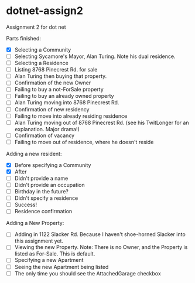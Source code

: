 # dotnet-assign2
Assignment 2 for dot net

Parts finished:
- [X] Selecting a Community
- [ ] Selecting Sycamore's Mayor, Alan Turing. Note his dual residence.
- [ ] Selecting a Residence
- [ ] Listing 8768 Pinecrest Rd. for sale
- [ ] Alan Turing then buying that property.
- [ ] Confirmation of the new Owner
- [ ] Failing to buy a not-ForSale property
- [ ] Failing to buy an already owned property
- [ ] Alan Turing moving into 8768 Pinecrest Rd.
- [ ] Confirmation of new residency
- [ ] Failing to move into already residing residence
- [ ] Alan Turing moving out of 8768 Pinecrest Rd. (see his TwitLonger for an explanation. Major drama!)
- [ ] Confirmation of vacancy
- [ ] Failing to move out of residence, where he doesn't reside

Adding a new resident:
- [X] Before specifying a Community
- [X] After
- [ ] Didn't provide a name
- [ ] Didn't provide an occupation
- [ ] Birthday in the future?
- [ ] Didn't specify a residence
- [ ] Success!
- [ ] Residence confirmation

Adding a New Property:
- [ ] Adding in 1122 Slacker Rd. Because I haven't shoe-horned Slacker into this assignment yet.
- [ ] Viewing the new Property. Note: There is no Owner, and the Property is listed as For-Sale. This is default.
- [ ] Specifying a new Apartment
- [ ] Seeing the new Apartment being listed
- [ ] The only time you should see the AttachedGarage checkbox

